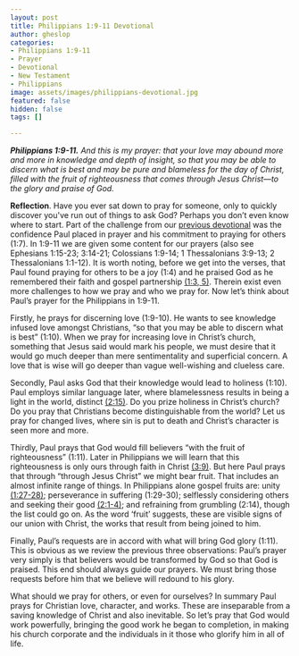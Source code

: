 ```yaml
---
layout: post
title: Philippians 1:9-11 Devotional
author: gheslop
categories:
- Philippians 1:9-11
- Prayer
- Devotional
- New Testament
- Philippians
image: assets/images/philippians-devotional.jpg
featured: false
hidden: false
tags: []

---
```

**_Philippians 1:9-11._** _And this is my prayer: that your love may abound more and more in knowledge and depth of insight, so that you may be able to discern what is best and may be pure and blameless for the day of Christ, filled with the fruit of righteousness that comes through Jesus Christ—to the glory and praise of God._

**Reflection**. Have you ever sat down to pray for someone, only to quickly discover you've run out of things to ask God? Perhaps you don’t even know where to start. Part of the challenge from our [previous devotional](https://rekindle.co.za/content/2020-06-02-philippians-1-7-8-devotional "Philippians 1:7-8 Devotional") was the confidence Paul placed in prayer and his commitment to praying for others (1:7). In 1:9-11 we are given some content for our prayers (also see Ephesians 1:15-23; 3:14-21; Colossians 1:9-14; 1 Thessalonians 3:9-13; 2 Thessalonians 1:1-12). It is worth noting, before we get into the verses, that Paul found praying for others to be a joy (1:4) and he praised God as he remembered their faith and gospel partnership [(1:3, 5)](https://rekindle.co.za/content/2020-05-26-philippians-1-3-6-devotional "Philippians 1:3-6 Devotional"). Therein exist even more challenges to how we pray and who we pray for. Now let’s think about Paul’s prayer for the Philippians in 1:9-11.

Firstly, he prays for discerning love (1:9-10). He wants to see knowledge infused love amongst Christians, “so that you may be able to discern what is best” (1:10). When we pray for increasing love in Christ’s church, something that Jesus said would mark his people, we must desire that it would go much deeper than mere sentimentality and superficial concern. A love that is wise will go deeper than vague well-wishing and clueless care.

Secondly, Paul asks God that their knowledge would lead to holiness (1:10). Paul employs similar language later, where blamelessness results in being a light in the world, distinct [(2:15)](https://rekindle.co.za/content/2020-08-25-philippians-2-13-16 "Philippians 2:14-16 Devotional"). Do you prize holiness in Christ’s church? Do you pray that Christians become distinguishable from the world? Let us pray for changed lives, where sin is put to death and Christ’s character is seen more and more.

Thirdly, Paul prays that God would fill believers “with the fruit of righteousness” (1:11). Later in Philippians we will learn that this righteousness is only ours through faith in Christ [(3:9)](https://rekindle.co.za/content/2020-10-13-philippians-3-8-11-devotional "Philippians 3:8-11 Devotional"). But here Paul prays that through “through Jesus Christ” we might bear fruit. That includes an almost infinite range of things. In Philippians alone gospel fruits are: unity [(1:27-28)](https://rekindle.co.za/content/2020-07-20-philippians-1-27-30-devotional "Philippians 1:27-30 Devotional"); perseverance in suffering (1:29-30); selflessly considering others and seeking their good [(2:1-4)](https://rekindle.co.za/content/2020-07-27-philippians-2-1-4-devotional "Philippians 2:1-4 Devotional"); and refraining from grumbling (2:14), though the list could go on. As the word ‘fruit’ suggests, these are visible signs of our union with Christ, the works that result from being joined to him.

Finally, Paul’s requests are in accord with what will bring God glory (1:11). This is obvious as we review the previous three observations: Paul’s prayer very simply is that believers would be transformed by God so that God is praised. This end should always guide our prayers. We must bring those requests before him that we believe will redound to his glory.

What should we pray for others, or even for ourselves? In summary Paul prays for Christian love, character, and works. These are inseparable from a saving knowledge of Christ and also inevitable. So let’s pray that God would work powerfully, bringing the good work he began to completion, in making his church corporate and the individuals in it those who glorify him in all of life.